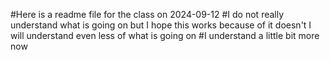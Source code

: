 #Here is a readme file for the class on 2024-09-12
#I do not really understand what is going on but I hope this works because of it doesn't I will understand even less of what is going on
#I understand a little bit more now